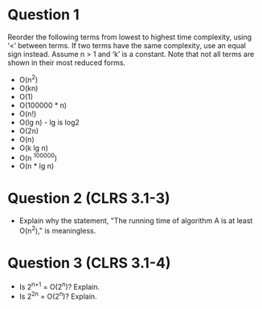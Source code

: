 # Question 1
Reorder the following terms from lowest to highest time complexity, using ‘<’ between terms. If two terms have the same complexity, use an equal sign instead. Assume n > 1 and ‘k’ is a constant. Note that not all terms are shown in their most reduced forms.
- O(n<sup>2</sup>)    
- O(kn)  
- O(1)  
- O(100000 * n)  
- O(n!)  
- O(lg n)  - lg is log2  
- O(2n)  
- O(n)  
- O(k lg n)  
- O(n <sup>100000</sup>)  
- O(n * lg n)  

# Question 2 (CLRS 3.1-3)
- Explain why the statement, "The running time of algorithm A is at least O(n<sup>2</sup>)," is meaningless.

# Question 3 (CLRS 3.1-4)
- Is 2<sup>n+1</sup> = O(2<sup>n</sup>)? Explain.  
- Is 2<sup>2n</sup> = O(2<sup>n</sup>)? Explain.    

